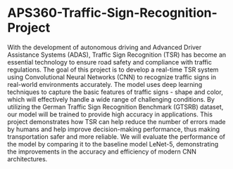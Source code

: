 # APS360-Traffic-Sign-Recognition-Project
With the development of autonomous driving and Advanced Driver Assistance Systems (ADAS), Traffic Sign Recognition (TSR) has become an essential technology to ensure road safety and compliance with traffic regulations. The goal of this project is to develop a real-time TSR system using Convolutional Neural Networks (CNN) to recognize traffic signs in real-world environments accurately. The model uses deep learning techniques to capture the basic features of traffic signs - shape and color, which will effectively handle a wide range of challenging conditions. By utilizing the German Traffic Sign Recognition Benchmark (GTSRB) dataset, our model will be trained to provide high accuracy in applications. This project demonstrates how TSR can help reduce the number of errors made by humans and help improve decision-making performance, thus making transportation safer and more reliable. We will evaluate the performance of the model by comparing it to the baseline model LeNet-5, demonstrating the improvements in the accuracy and efficiency of modern CNN architectures.
